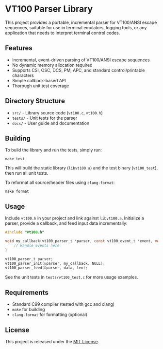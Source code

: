# VT100 Parser Library

This project provides a portable, incremental parser for VT100/ANSI escape
sequences, suitable for use in terminal emulators, logging tools, or any
application that needs to interpret terminal control codes.

## Features

- Incremental, event-driven parsing of VT100/ANSI escape sequences
- No dynamic memory allocation required
- Supports CSI, OSC, DCS, PM, APC, and standard control/printable characters
- Simple callback-based API
- Thorough unit test coverage

## Directory Structure

- `src/` - Library source code (`vt100.c`, `vt100.h`)
- `tests/` - Unit tests for the parser
- `docs/` - User guide and documentation

## Building

To build the library and run the tests, simply run:

    make test

This will build the static library (`libvt100.a`) and the test binary
(`vt100_test`), then run all unit tests.

To reformat all source/header files using `clang-format`:

    make format

## Usage

Include `vt100.h` in your project and link against `libvt100.a`. Initialize
a parser, provide a callback, and feed input data incrementally:

```c
#include "vt100.h"

void my_callback(vt100_parser_t *parser, const vt100_event_t *event, void *user) {
    // Handle events here
}

vt100_parser_t parser;
vt100_parser_init(&parser, my_callback, NULL);
vt100_parser_feed(&parser, data, len);
```

See the unit tests in `tests/vt100_test.c` for more usage examples.

## Requirements

- Standard C99 compiler (tested with gcc and clang)
- `make` for building
- `clang-format` for formatting (optional)

## License

This project is released under the [MIT License](LICENSE.md).
